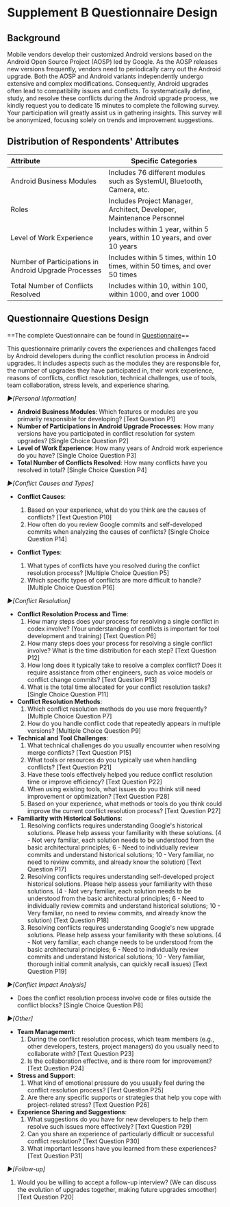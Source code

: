 # Supplement B    Questionnaire Design

## Background

Mobile vendors develop their customized Android versions based on the Android Open Source Project (AOSP) led by Google. As the AOSP releases new versions frequently, vendors need to periodically carry out the Android upgrade. Both the AOSP and Android variants independently undergo extensive and complex modifications. Consequently, Android upgrades often lead to compatibility issues and conflicts. To systematically define, study, and resolve these conflicts during the Android upgrade process, we kindly request you to dedicate 15 minutes to complete the following survey. Your participation will greatly assist us in gathering insights. This survey will be anonymized, focusing solely on trends and improvement suggestions.

## Distribution of Respondents' Attributes

| Attribute                                             | Specific Categories                                          |
| :---------------------------------------------------- | ------------------------------------------------------------ |
| Android Business Modules                              | Includes 76 different modules such as SystemUI, Bluetooth, Camera, etc. |
| Roles                                                 | Includes Project Manager, Architect, Developer, Maintenance Personnel |
| Level of Work Experience                              | Includes within 1 year, within 5 years, within 10 years, and over 10 years |
| Number of Participations in Android Upgrade Processes | Includes within 5 times, within 10 times, within 50 times, and over 50 times |
| Total Number of Conflicts Resolved                    | Includes within 10, within 100, within 1000, and over 1000   |

## Questionnaire Questions Design

==The complete Questionnaire can be found in [Questionnaire](./Questionnaire%20Questions.md  )==

This questionnaire primarily covers the experiences and challenges faced by Android developers during the conflict resolution process in Android upgrades. It includes aspects such as the modules they are responsible for, the number of upgrades they have participated in, their work experience, reasons of conflicts, conflict resolution, technical challenges, use of tools, team collaboration, stress levels, and experience sharing.

*►[Personal Information]*

- **Android Business Modules**: Which features or modules are you primarily responsible for developing? [Text Question P1]
- **Number of Participations in Android Upgrade Processes**: How many versions have you participated in conflict resolution for system upgrades? [Single Choice Question P2]
- **Level of Work Experience**: How many years of Android work experience do you have? [Single Choice Question P3]
- **Total Number of Conflicts Resolved**: How many conflicts have you resolved in total? [Single Choice Question P4]

*►[Conflict Causes and Types]*

- **Conflict Causes**: 
   1. Based on your experience, what do you think are the causes of conflicts? [Text Question P10]
   2. How often do you review Google commits and self-developed commits when analyzing the causes of conflicts? [Single Choice Question P14]

- **Conflict Types**:
   1. What types of conflicts have you resolved during the conflict resolution process? [Multiple Choice Question P5]
   2. Which specific types of conflicts are more difficult to handle? [Multiple Choice Question P16]

*►[Conflict Resolution]*

- **Conflict Resolution Process and Time**:
   1. How many steps does your process for resolving a single conflict in codex involve? (Your understanding of conflicts is important for tool development and training) [Text Question P6]
   2. How many steps does your process for resolving a single conflict involve? What is the time distribution for each step? [Text Question P12]
   3. How long does it typically take to resolve a complex conflict? Does it require assistance from other engineers, such as voice models or conflict change commits? [Text Question P13]
   4. What is the total time allocated for your conflict resolution tasks? [Single Choice Question P11]
- **Conflict Resolution Methods**:
   1. Which conflict resolution methods do you use more frequently? [Multiple Choice Question P7]
   2. How do you handle conflict code that repeatedly appears in multiple versions? [Multiple Choice Question P9]
- **Technical and Tool Challenges**:
   1. What technical challenges do you usually encounter when resolving merge conflicts? [Text Question P15]
   2. What tools or resources do you typically use when handling conflicts? [Text Question P21]
   3. Have these tools effectively helped you reduce conflict resolution time or improve efficiency? [Text Question P22]
   4. When using existing tools, what issues do you think still need improvement or optimization? [Text Question P28]
   5. Based on your experience, what methods or tools do you think could improve the current conflict resolution process? [Text Question P27]
- **Familiarity with Historical Solutions**:
   1. Resolving conflicts requires understanding Google's historical solutions. Please help assess your familiarity with these solutions. (4 - Not very familiar, each solution needs to be understood from the basic architectural principles; 6 - Need to individually review commits and understand historical solutions; 10 - Very familiar, no need to review commits, and already know the solution) [Text Question P17]
   2. Resolving conflicts requires understanding self-developed project historical solutions. Please help assess your familiarity with these solutions. (4 - Not very familiar, each solution needs to be understood from the basic architectural principles; 6 - Need to individually review commits and understand historical solutions; 10 - Very familiar, no need to review commits, and already know the solution) [Text Question P18]
   3. Resolving conflicts requires understanding Google's new upgrade solutions. Please help assess your familiarity with these solutions. (4 - Not very familiar, each change needs to be understood from the basic architectural principles; 6 - Need to individually review commits and understand historical solutions; 10 - Very familiar, thorough initial commit analysis, can quickly recall issues) [Text Question P19]

*►[Conflict Impact Analysis]*

- Does the conflict resolution process involve code or files outside the conflict blocks? [Single Choice Question P8]

*►[Other]*

- **Team Management**:
   1. During the conflict resolution process, which team members (e.g., other developers, testers, project managers) do you usually need to collaborate with? [Text Question P23]
   2. Is the collaboration effective, and is there room for improvement? [Text Question P24]
- **Stress and Support**:
   1. What kind of emotional pressure do you usually feel during the conflict resolution process? [Text Question P25]
   2. Are there any specific supports or strategies that help you cope with project-related stress? [Text Question P26]
- **Experience Sharing and Suggestions**:
   1. What suggestions do you have for new developers to help them resolve such issues more effectively? [Text Question P29]
   2. Can you share an experience of particularly difficult or successful conflict resolution? [Text Question P30]
   3. What important lessons have you learned from these experiences? [Text Question P31]

*►[Follow-up]*

1. Would you be willing to accept a follow-up interview? (We can discuss the evolution of upgrades together, making future upgrades smoother) [Text Question P20]

































